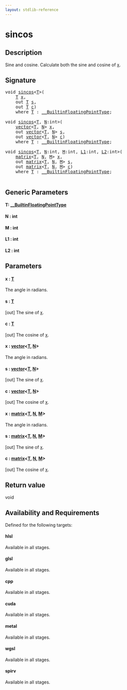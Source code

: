 ```yaml
---
layout: stdlib-reference
---
```


# sincos

## Description

Sine and cosine.
Calculate both the sine and cosine of <span class='code'><a href="sincos#decl-x" class="code_param">x</a></span>.



## Signature 

<pre>
<span class="code_keyword">void</span> <a href="sincos">sincos</a>&lt;<a href="sincos#typeparam-T" class="code_type">T</a>&gt;(
    <a href="sincos#typeparam-T" class="code_type">T</a> <a href="sincos#decl-x" class="code_param">x</a>,
    <span class="code_keyword">out</span> <a href="sincos#typeparam-T" class="code_type">T</a> <a href="sincos#decl-s" class="code_param">s</a>,
    <span class="code_keyword">out</span> <a href="sincos#typeparam-T" class="code_type">T</a> <a href="sincos#decl-c" class="code_param">c</a>)
    <span class='code_keyword'>where</span> <a href="sincos#typeparam-T" class="code_type">T</a> : <a href="../interfaces/0_builtinfloatingpointtype-029hm/index" class="code_type">__BuiltinFloatingPointType</a>;

<span class="code_keyword">void</span> <a href="sincos">sincos</a>&lt;<a href="sincos#typeparam-T" class="code_type">T</a>, <a href="sincos#decl-N" class="code_var">N</a>:<span class="code_keyword">int</span>&gt;(
    <a href="../types/vector/index" class="code_type">vector</a>&lt;<a href="sincos#typeparam-T" class="code_type">T</a>, <a href="sincos#decl-N" class="code_var">N</a>&gt; <a href="sincos#decl-x" class="code_param">x</a>,
    <span class="code_keyword">out</span> <a href="../types/vector/index" class="code_type">vector</a>&lt;<a href="sincos#typeparam-T" class="code_type">T</a>, <a href="sincos#decl-N" class="code_var">N</a>&gt; <a href="sincos#decl-s" class="code_param">s</a>,
    <span class="code_keyword">out</span> <a href="../types/vector/index" class="code_type">vector</a>&lt;<a href="sincos#typeparam-T" class="code_type">T</a>, <a href="sincos#decl-N" class="code_var">N</a>&gt; <a href="sincos#decl-c" class="code_param">c</a>)
    <span class='code_keyword'>where</span> <a href="sincos#typeparam-T" class="code_type">T</a> : <a href="../interfaces/0_builtinfloatingpointtype-029hm/index" class="code_type">__BuiltinFloatingPointType</a>;

<span class="code_keyword">void</span> <a href="sincos">sincos</a>&lt;<a href="sincos#typeparam-T" class="code_type">T</a>, <a href="sincos#decl-N" class="code_var">N</a>:<span class="code_keyword">int</span>, <a href="sincos#decl-M" class="code_var">M</a>:<span class="code_keyword">int</span>, <a href="sincos#decl-L1" class="code_var">L1</a>:<span class="code_keyword">int</span>, <a href="sincos#decl-L2" class="code_var">L2</a>:<span class="code_keyword">int</span>&gt;(
    <a href="../types/matrix/index" class="code_type">matrix</a>&lt;<a href="sincos#typeparam-T" class="code_type">T</a>, <a href="sincos#decl-N" class="code_var">N</a>, <a href="sincos#decl-M" class="code_var">M</a>&gt; <a href="sincos#decl-x" class="code_param">x</a>,
    <span class="code_keyword">out</span> <a href="../types/matrix/index" class="code_type">matrix</a>&lt;<a href="sincos#typeparam-T" class="code_type">T</a>, <a href="sincos#decl-N" class="code_var">N</a>, <a href="sincos#decl-M" class="code_var">M</a>&gt; <a href="sincos#decl-s" class="code_param">s</a>,
    <span class="code_keyword">out</span> <a href="../types/matrix/index" class="code_type">matrix</a>&lt;<a href="sincos#typeparam-T" class="code_type">T</a>, <a href="sincos#decl-N" class="code_var">N</a>, <a href="sincos#decl-M" class="code_var">M</a>&gt; <a href="sincos#decl-c" class="code_param">c</a>)
    <span class='code_keyword'>where</span> <a href="sincos#typeparam-T" class="code_type">T</a> : <a href="../interfaces/0_builtinfloatingpointtype-029hm/index" class="code_type">__BuiltinFloatingPointType</a>;

</pre>

## Generic Parameters

####  <a id="typeparam-T"></a>T: [\_\_BuiltinFloatingPointType](../interfaces/0_builtinfloatingpointtype-029hm/index)
####  <a id="decl-N"></a>N  : int
####  <a id="decl-M"></a>M  : int
####  <a id="decl-L1"></a>L1  : int
####  <a id="decl-L2"></a>L2  : int

## Parameters

####  <a id="decl-x"></a>x  : [T](sincos#typeparam-T)
The angle in radians.

####  <a id="decl-s"></a>s  : [T](sincos#typeparam-T)
\[out\] The sine of <span class='code'><a href="sincos#decl-x" class="code_param">x</a></span>.

####  <a id="decl-c"></a>c  : [T](sincos#typeparam-T)
\[out\] The cosine of <span class='code'><a href="sincos#decl-x" class="code_param">x</a></span>.

####  <a id="decl-x"></a>x  : [vector](../types/vector/index)\<[T](../types/vector/index#typeparam-T), [N](../types/vector/index#decl-N)\>
The angle in radians.

####  <a id="decl-s"></a>s  : [vector](../types/vector/index)\<[T](../types/vector/index#typeparam-T), [N](../types/vector/index#decl-N)\>
\[out\] The sine of <span class='code'><a href="sincos#decl-x" class="code_param">x</a></span>.

####  <a id="decl-c"></a>c  : [vector](../types/vector/index)\<[T](../types/vector/index#typeparam-T), [N](../types/vector/index#decl-N)\>
\[out\] The cosine of <span class='code'><a href="sincos#decl-x" class="code_param">x</a></span>.

####  <a id="decl-x"></a>x  : [matrix](../types/matrix/index)\<[T](), [N](../types/matrix/index#decl-N), [M](../types/matrix/index#decl-M)\>
The angle in radians.

####  <a id="decl-s"></a>s  : [matrix](../types/matrix/index)\<[T](), [N](../types/matrix/index#decl-N), [M](../types/matrix/index#decl-M)\>
\[out\] The sine of <span class='code'><a href="sincos#decl-x" class="code_param">x</a></span>.

####  <a id="decl-c"></a>c  : [matrix](../types/matrix/index)\<[T](), [N](../types/matrix/index#decl-N), [M](../types/matrix/index#decl-M)\>
\[out\] The cosine of <span class='code'><a href="sincos#decl-x" class="code_param">x</a></span>.


## Return value
void


## Availability and Requirements

Defined for the following targets:

#### hlsl
Available in all stages.

#### glsl
Available in all stages.

#### cpp
Available in all stages.

#### cuda
Available in all stages.

#### metal
Available in all stages.

#### wgsl
Available in all stages.

#### spirv
Available in all stages.



